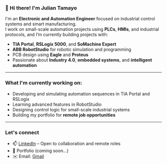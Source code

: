 ### 👋 Hi there! I'm Julian Tamayo

I'm an **Electronic and Automation Engineer** focused on industrial control systems and smart manufacturing.  
I work on small-scale automation projects using **PLCs**, **HMIs**, and industrial protocols, and I’m currently building projects with:

-  **TIA Portal**, **RSLogix 5000**, and **SoMachine Expert**
-  **ABB RobotStudio** for robotic simulation and programming
-  PCB design using **Eagle** and **Proteus**
-  Passionate about **Industry 4.0**, **embedded systems**, and **intelligent automation**

---

###  What I'm currently working on:

- Developing and simulating automation sequences in TIA Portal and RSLogix
- Learning advanced features in RobotStudio
- Designing control logic for small-scale industrial systems
- Building my portfolio for **remote job opportunities**

---

### Let's connect

- 📫 [LinkedIn](linkedin.com/in/julian-tamayo-a80b441b9) – Open to collaboration and remote roles  
- 📂 Portfolio (coming soon...)  
- ✉️ Email: [Gmail](mailto:jtsam149@gmail.com)

